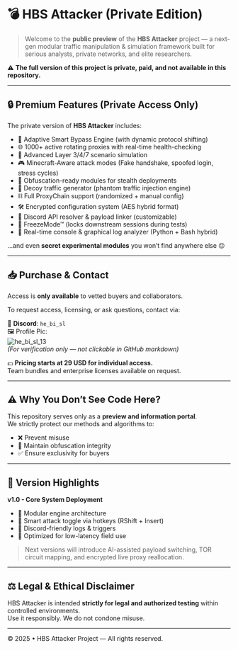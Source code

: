 # 💣 HBS Attacker (Private Edition)

> Welcome to the **public preview** of the **HBS Attacker** project — a next-gen modular traffic manipulation & simulation framework built for serious analysts, private networks, and elite researchers.

⚠️ **The full version of this project is private, paid, and not available in this repository.**

---

## 🔒 Premium Features (Private Access Only)

The private version of **HBS Attacker** includes:

- 🧠 Adaptive Smart Bypass Engine (with dynamic protocol shifting)
- 🌐 1000+ active rotating proxies with real-time health-checking
- 🧪 Advanced Layer 3/4/7 scenario simulation
- 🎮 Minecraft-Aware attack modes (Fake handshake, spoofed login, stress cycles)
- 🧬 Obfuscation-ready modules for stealth deployments
- 🦠 Decoy traffic generator (phantom traffic injection engine)
- ⛓️ Full ProxyChain support (randomized + manual config)
- 🛠️ Encrypted configuration system (AES hybrid format)
- 🎯 Discord API resolver & payload linker (customizable)
- 🧊 FreezeMode™ (locks downstream sessions during tests)
- 🚦 Real-time console & graphical log analyzer (Python + Bash hybrid)

…and even **secret experimental modules** you won’t find anywhere else 😉

---

## 📥 Purchase & Contact

Access is **only available** to vetted buyers and collaborators.

To request access, licensing, or ask questions, contact via:

📨 **Discord**: `he_bi_sl`  
🖼️ Profile Pic:  
![he_bi_sl_13](https://raw.githubusercontent.com/hi-bi-hs-13/hi-bi-hs-13/main/assets/he_bi_sl_profile_preview.png)  
*(For verification only — not clickable in GitHub markdown)*

💵 **Pricing starts at 29 USD for individual access.**  
Team bundles and enterprise licenses available on request.

---

## ⚠️ Why You Don’t See Code Here?

This repository serves only as a **preview and information portal**.  
We strictly protect our methods and algorithms to:

- ❌ Prevent misuse
- 🔐 Maintain obfuscation integrity
- ✅ Ensure exclusivity for buyers

---

## 🧬 Version Highlights

**v1.0 - Core System Deployment**

- 🔹 Modular engine architecture  
- 🔹 Smart attack toggle via hotkeys (RShift + Insert)  
- 🔹 Discord-friendly logs & triggers  
- 🔹 Optimized for low-latency field use  

> Next versions will introduce AI-assisted payload switching, TOR circuit mapping, and encrypted live proxy reallocation.

---

## ⚖️ Legal & Ethical Disclaimer

HBS Attacker is intended **strictly for legal and authorized testing** within controlled environments.  
Use it responsibly. We do not condone misuse.

---

© 2025 • HBS Attacker Project — All rights reserved.
